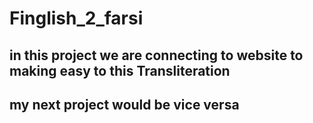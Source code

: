 # Finglish_2_farsi
## in this project we are connecting to website to making easy to this Transliteration
## my next project would be vice versa
